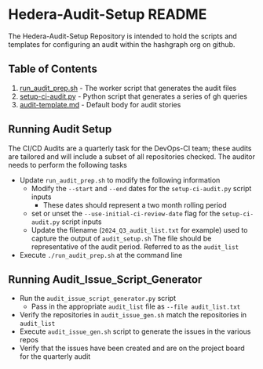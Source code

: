 # Hedera-Audit-Setup README

The Hedera-Audit-Setup Repository is intended to hold the scripts and templates
for configuring an audit within the hashgraph org on github.

## Table of Contents

1. [run_audit_prep.sh](run_audit_prep.sh) - The worker script that generates the audit files
2. [setup-ci-audit.py](setup-ci-audit.py) - Python script that generates a series of gh queries
3. [audit-template.md](audit-template.md) - Default body for audit stories

## Running Audit Setup

The CI/CD Audits are a quarterly task for the DevOps-CI team; these audits are tailored and will
include a subset of all repositories checked. The auditor needs to perform the following tasks

- Update `run_audit_prep.sh` to modify the following information
  - Modify the `--start` and `--end` dates for the `setup-ci-audit.py` script inputs
    - These dates should represent a two month rolling period
  - set or unset the `--use-initial-ci-review-date` flag for the `setup-ci-audit.py` script inputs
  - Update the filename (`2024_Q3_audit_list.txt` for example) used to capture the output of `audit_setup.sh`
    The file should be representative of the audit period. Referred to as the `audit_list`
- Execute `./run_audit_prep.sh` at the command line

## Running Audit_Issue_Script_Generator

- Run the `audit_issue_script_generator.py` script
  - Pass in the appropriate `audit_list` file as `--file audit_list.txt`
- Verify the repositories in `audit_issue_gen.sh` match the repositories in `audit_list`
- Execute `audit_issue_gen.sh` script to generate the issues in the various repos
- Verify that the issues have been created and are on the project board for the quarterly audit
